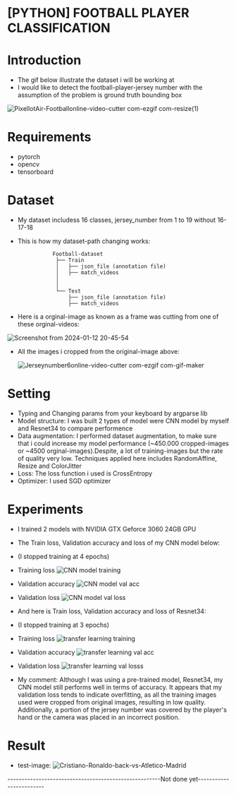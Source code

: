 # [PYTHON] FOOTBALL PLAYER CLASSIFICATION

# Introduction
- The gif below illustrate the dataset i will be working at
- I would like to detect the football-player-jersey number with the assumption of the problem is ground truth bounding box

![PixellotAir-Footballonline-video-cutter com-ezgif com-resize(1)](https://github.com/TranThanhTuan2509/football-player-classification/assets/119112296/4cad3d45-8b67-462b-a9c0-fd924cddc50c)

# Requirements
- pytorch
- opencv
- tensorboard

# Dataset
- My dataset includess 16 classes, jersey_number from 1 to 19 without 16-17-18
- This is how my dataset-path changing works:

                 Football-dataset
                  ├── Train
                  │   ├── json_file (annotation file)  
                  │   ├── match_videos
                  │
                  │
                  └── Test
                      ├── json_file (annotation file) 
                      ├── match_videos

- Here is a orginal-image as known as a frame was cutting from one of these orginal-videos:

![Screenshot from 2024-01-12 20-45-54](https://github.com/TranThanhTuan2509/football-player-classification/assets/119112296/6ad6cf7c-921b-44eb-8135-d197e4a81245)

- All the images i cropped from the original-image above:

     ![Jerseynumber6online-video-cutter com-ezgif com-gif-maker](https://github.com/TranThanhTuan2509/football-player-classification/assets/119112296/b98c3b0e-8b0c-4353-8d79-a6b1dd75790d)

# Setting
- Typing and Changing params from your keyboard by argparse lib
- Model structure: I was built 2 types of model were CNN model by myself and Resnet34 to compare performence
- Data augmentation: I performed dataset augmentation, to make sure that i could increase my model performance (~450.000 cropped-images or ~4500 orginal-images).Despite, a lot of training-images but the rate of quality very low. Techniques applied here includes RandomAffine, Resize and ColorJitter
- Loss: The loss function i used is CrossEntropy
- Optimizer: I used SGD optimizer

# Experiments
- I trained 2 models with NVIDIA GTX Geforce 3060 24GB GPU
- The Train loss, Validation accuracy and loss of my CNN model below:
- (I stopped training at 4 epochs)
- Training loss
![CNN model training](https://github.com/TranThanhTuan2509/football-player-classification/assets/119112296/179965fd-b36e-484d-9d66-01b30945f9db)
- Validation accuracy
![CNN model val acc](https://github.com/TranThanhTuan2509/football-player-classification/assets/119112296/75230d66-ddb7-4494-aa54-277f1d0b18c5)
- Validation loss
![CNN model val loss](https://github.com/TranThanhTuan2509/football-player-classification/assets/119112296/65cb43bb-b399-4f7b-8562-3aa05a6c7753)

- And here is Train loss, Validation accuracy and loss of Resnet34:
- (I stopped training at 3 epochs)
- Training loss
![transfer learning training](https://github.com/TranThanhTuan2509/football-player-classification/assets/119112296/02603321-fdb6-42f3-b39e-bf9953f727c3)
- Validation accuracy
![transfer learning val acc](https://github.com/TranThanhTuan2509/football-player-classification/assets/119112296/3cfef884-c75b-49c8-8202-e4cdf69b6dbd)
- Validation loss
![transfer learning val losss](https://github.com/TranThanhTuan2509/football-player-classification/assets/119112296/ebd2ac1e-d029-4e8a-9623-f3f438a5f002)

- My comment: Although I was using a pre-trained model, Resnet34, my CNN model still performs well in terms of accuracy. It appears that my validation loss tends to indicate overfitting, as all the training images used were cropped from original images, resulting in low quality. Additionally, a portion of the jersey number was covered by the player's hand or the camera was placed in an incorrect position.

# Result
- test-image:
![Cristiano-Ronaldo-back-vs-Atletico-Madrid](https://github.com/TranThanhTuan2509/football-player-classification/assets/119112296/53bb1f10-9b27-4698-8a80-6434fa883300)

------------------------------------------------------Not done yet------------------------




